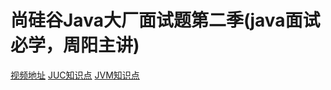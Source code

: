 # 尚硅谷Java大厂面试题第二季(java面试必学，周阳主讲)
[视频地址](https://www.bilibili.com/video/BV18b411M7xz)
[JUC知识点](https://github.com/jackhusky/JUC-JVM-GC/blob/master/docs/JUC.md)
[JVM知识点](https://github.com/jackhusky/JUC-JVM-GC/blob/master/docs/JVM.md)
